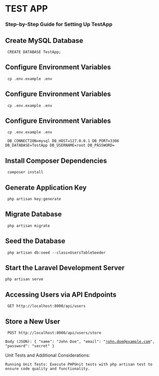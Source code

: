 <h1>TEST APP </h1>

<h3>Step-by-Step Guide for Setting Up TestApp
</h3>

## Create MySQL Database

<code> CREATE DATABASE TestApp;</code>

## Configure Environment Variables

<code> cp .env.example .env</code>

## Configure Environment Variables

<code> cp .env.example .env</code>

## Configure Environment Variables

<code> cp .env.example .env</code>

<code> DB_CONNECTION=mysql
DB_HOST=127.0.0.1
DB_PORT=3306
DB_DATABASE=TestApp
DB_USERNAME=root
DB_PASSWORD=</code>

## Install Composer Dependencies

<code> composer install</code>

## Generate Application Key

<code> php artisan key:generate</code>

## Migrate Database

<code> php artisan migrate</code>

## Seed the Database

<code> php artisan db:seed --class=UsersTableSeeder</code>

## Start the Laravel Development Server

<code>php artisan serve</code>

## Accessing Users via API Endpoints

<code> GET http://localhost:8000/api/users</code>

## Store a New User

<code> POST http://localhost:8000/api/users/store</code>

<code>Body (JSON):
{
    "name": "John Doe",
    "email": "john.doe@example.com",
    "password": "secret"
}</code>




Unit Tests and Additional Considerations:

    Running Unit Tests: Execute PHPUnit tests with php artisan test to ensure code quality and functionality.

